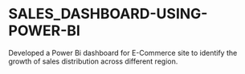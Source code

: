 # SALES_DASHBOARD-USING-POWER-BI
Developed a Power Bi dashboard for E-Commerce site to identify the growth of sales distribution across different region.
